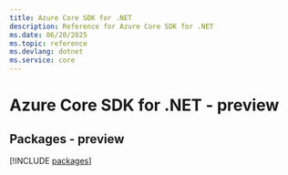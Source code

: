 ```yaml
---
title: Azure Core SDK for .NET
description: Reference for Azure Core SDK for .NET
ms.date: 06/20/2025
ms.topic: reference
ms.devlang: dotnet
ms.service: core
---
```

# Azure Core SDK for .NET - preview
## Packages - preview
[!INCLUDE [packages](core-index.md)]